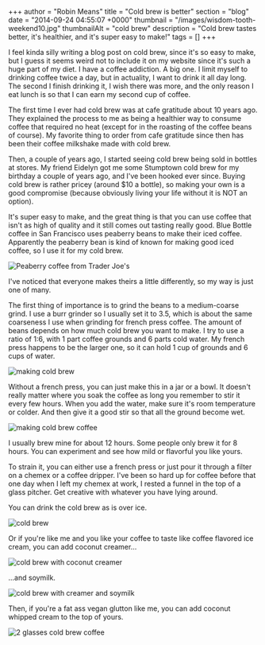 +++
author = "Robin Means"
title = "Cold brew is better"
section = "blog"
date = "2014-09-24 04:55:07 +0000"
thumbnail = "/images/wisdom-tooth-weekend10.jpg"
thumbnailAlt = "cold brew"
description = "Cold brew tastes better, it's healthier, and it's super easy to make!"
tags = []
+++

I feel kinda silly writing a blog post on cold brew, since it's so easy to make, but I guess it seems weird not to include it on my website since it's such a huge part of my diet. I have a coffee addiction. A big one. I limit myself to drinking coffee twice a day, but in actuality, I want to drink it all day long. The second I finish drinking it, I wish there was more, and the only reason I eat lunch is so that I can earn my second cup of coffee.

The first time I ever had cold brew was at cafe gratitude about 10 years ago. They explained the process to me as being a healthier way to consume coffee that required no heat (except for in the roasting of the coffee beans of course). My favorite thing to order from cafe gratitude since then has been their coffee milkshake made with cold brew.

Then, a couple of years ago, I started seeing cold brew being sold in bottles at stores. My friend Eidelyn got me some Stumptown cold brew for my birthday a couple of years ago, and I've been hooked ever since. Buying cold brew is rather pricey (around $10 a bottle), so making your own is a good compromise (because obviously living your life without it is NOT an option).

It's super easy to make, and the great thing is that you can use coffee that isn't as high of quality and it still comes out tasting really good. Blue Bottle coffee in San Francisco uses peaberry beans to make their iced coffee. Apparently the peaberry bean is kind of known for making good iced coffee, so I use it for my cold brew.

![Peaberry coffee from Trader Joe's](/images/cold-brew.jpg)

I've noticed that everyone makes theirs a little differently, so my way is just one of many.

The first thing of importance is to grind the beans to a medium-coarse grind. I use a burr grinder so I usually set it to 3.5, which is about the same coarseness I use when grinding for french press coffee. The amount of beans depends on how much cold brew you want to make. I try to use a ratio of 1:6, with 1 part coffee grounds and 6 parts cold water. My french press happens to be the larger one, so it can hold 1 cup of grounds and 6 cups of water.

![making cold brew](/images/cold-brew2.jpg)

Without a french press, you can just make this in a jar or a bowl. It doesn't really matter where you soak the coffee as long you remember to stir it every few hours. When you add the water, make sure it's room temperature or colder. And then give it a good stir so that all the ground become wet.

![making cold brew coffee](/images/cold-brew3.jpg)

I usually brew mine for about 12 hours. Some people only brew it for 8 hours. You can experiment and see how mild or flavorful you like yours.

To strain it, you can either use a french press or just pour it through a filter on a chemex or a coffee dripper. I've been so hard up for coffee before that one day when I left my chemex at work, I rested a funnel in the top of a glass pitcher. Get creative with whatever you have lying around.

You can drink the cold brew as is over ice.

![cold brew](/images/wisdom-tooth-weekend10.jpg)

Or if you're like me and you like your coffee to taste like coffee flavored ice cream, you can add coconut creamer...

![cold brew with coconut creamer](/images/wisdom-tooth-weekend11.jpg)

...and soymilk.

![cold brew with creamer and soymilk](/images/wisdom-tooth-weekend12.jpg)

Then, if you're a fat ass vegan glutton like me, you can add coconut whipped cream to the top of yours.

![2 glasses cold brew coffee](/images/wisdom-tooth-weekend13.jpg)

